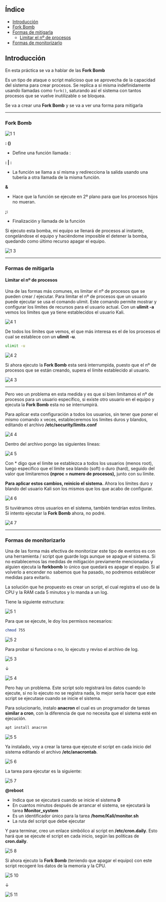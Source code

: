 ## Índice

- [Introducción](#introducción)
- [Fork Bomb](#fork-bomb)
- [Formas de mitigarla](#formas-de-mitigarla)
  - [Limitar el nº de procesos](#limitar-el-nº-de-procesos)
- [Formas de monitorizarlo](#formas-de-monitorizarlo)

## Introducción

En esta práctica se va a hablar de las **Fork Bomb**

Es un tipo de ataque o script malicioso que se aprovecha de la capacidad del sistema para crear procesos. Se replica a sí misma indefinidamente usando llamadas como `fork()`, saturando así el sistema con tantos procesos que se vuelve inutilizable o se bloquea.

Se va a crear una **Fork Bomb** y se va a ver una forma para mitigarla


---

### Fork Bomb


![1 1](https://github.com/user-attachments/assets/6413f3d9-c834-4f64-8394-06a08babadaf)


**: ()**
- Define una función llamada :

**: | :**
- La función se llama a sí misma y redirecciona la salida usando una tubería a otra llamada de la misma función.

**&**
- Hace que la función se ejecute en 2º plano para que los procesos hijos no mueran.

**;:**
- Finalización y llamada de la función

Si ejecuto esta bomba, mi equipo se llenará de procesos al instante, congelándose el equipo y haciéndome imposible el detener la bomba, quedando como último recurso apagar el equipo.

![1 3](https://github.com/user-attachments/assets/c88b3b4c-cd7f-4838-84cc-5fc669178197)



---

### Formas de mitigarla

#### Limitar el nº de procesos

Una de las formas más comunes, es limitar el nº de procesos que se pueden crear / ejecutar. 
Para limitar el nº de procesos que un usuario puede ejecutar se usa el comando ulimit. 
Este comando permite mostrar y configurar los límites de recursos para el usuario actual. 
Con un **ulimit -a** vemos los límites que ya tiene establecidos el usuario Kali. 

![4 1](https://github.com/user-attachments/assets/fb48eb7d-a1ed-4d27-8ce8-143ae93e665b)


De todos los límites que vemos, el que más interesa es el de los procesos el cual se establece con un **ulimit -u**.

```bash
ulimit -u
```

![4 2](https://github.com/user-attachments/assets/0210fca9-9a20-45cd-b086-2c19c186b4e7)


Si ahora ejecuto la **Fork Bomb** esta será interrumpida, puesto que el nº de procesos que se están creando, supera el límite establecido al usuario.

![4 3](https://github.com/user-attachments/assets/6a18c71c-6230-41cb-8330-b8a21f4aa3c6)


--------

Pero veo un problema en esta medida y es que si bien limitamos el nº de procesos para un usuario específico, si existe otro usuario en el equipo y ejecuta la **Fork Bomb** esta no se interrumpirá. 

Para aplicar esta configuración a todos los usuarios, sin tener que poner el mismo comando x veces, estableceremos los limites duros y blandos, editando el archivo **/etc/security/limits.conf**

![4 4](https://github.com/user-attachments/assets/baa051f6-0a32-4cfd-a343-df18605add5f)


Dentro del archivo pongo las siguientes líneas:

![4 5](https://github.com/user-attachments/assets/a40c8b1e-d9b5-4e44-aad1-fec6d6a98b37)


Con * digo que el límite se establezca a todos los usuarios (menos root), luego especifico que el límite sea blando (soft) o duro (hard), seguido del valor que limitaremos **(nproc = numero de procesos),** junto con su límite.

**Para aplicar estos cambios, reinicio el sistema.**
Ahora los límites duro y blando del usuario Kali son los mismos que los que acabo de configurar.

![4 6](https://github.com/user-attachments/assets/83c4f99b-3ab7-4063-b68d-983eebcc2275)


Si tuviéramos otros usuarios en el sistema, también tendrían estos límites.
Si intento ejecutar la **Fork Bomb** ahora, no podré.

![4 7](https://github.com/user-attachments/assets/25f2131d-dbf9-417e-b72c-bc6624579081)


---

### Formas de monitorizarlo

Una de las forma más efectiva de monitorizar este tipo de eventos es con una herramienta / script que guarde logs aunque se apague el sistema. 
Si no establecemos las medidas de mitigación previamente mencionadas y alguien ejecuta la **forkbomb** lo único que quedará es apagar el equipo. 
Si al volverlo a encender no sabemos que ha pasado, no podremos establecer medidas para evitarlo.

La solución que he propuesto es crear un script, el cual registra el uso de la CPU y la RAM cada 5 minutos y lo manda a un log.

Tiene la siguiente estructura:

![5 1](https://github.com/user-attachments/assets/c2558d1f-a246-470d-b270-eac846974e27)


Para que se ejecute, le doy los permisos necesarios:

```bash
chmod 755
```

![5 2](https://github.com/user-attachments/assets/57aee797-9bde-4152-aeba-b6d8f03e701a)


Para probar si funciona o no, lo ejecuto y reviso el archivo de log.

![5 3](https://github.com/user-attachments/assets/c04822c7-9409-42ab-97ab-a2c76ad8cfa0)


↓

![5 4](https://github.com/user-attachments/assets/c52d6e90-dd2e-4b46-a94c-7ea13dab8472)


Pero hay un problema. Este script solo registrará los datos cuando lo ejecute, si no lo ejecuto no se registra nada, lo mejor sería hacer que este script se ejecutase cuando se inicie el sistema.

Para solucionarlo, instalo **anacron** el cual es un programador de tareas **similar a cron**, con la diferencia de que no necesita que el sistema esté en ejecución. 

```bash
apt install anacron
```

![5 5](https://github.com/user-attachments/assets/4757e714-ece1-4f13-bc69-146c67aa103c)


Ya instalado, voy a crear la tarea que ejecute el script en cada inicio del sistema editando el archivo **/etc/anacrontab**.

![5 6](https://github.com/user-attachments/assets/594cd4d7-6ff6-4214-b486-adca741d0457)


La tarea para ejecutar es la siguiente:

![5 7](https://github.com/user-attachments/assets/ef97135b-cd62-433c-875d-5a67feac3b3d)


**@reboot**
- Indica que se ejecutará cuando se inicie el sistema
**0**
- En cuantos minutos después de arrancar el sistema, se ejecutará la tarea
**Monitor_system**
- Es un identificador único para la tarea
**/home/Kali/monitor.sh**
- La ruta del script que debe ejecutar

Y para terminar, creo un enlace simbólico al script en **/etc/cron.daily**. 
Esto hará que se ejecute el script en cada inicio, según las políticas de **cron.daily**.

![5 8](https://github.com/user-attachments/assets/d68422bf-ea21-44cf-9bd1-b2b4f3789e96)


Si ahora ejecuto la **Fork Bomb** (teniendo que apagar el equipo) con este script recogeré los datos de la memoria y la CPU.

![5 10](https://github.com/user-attachments/assets/5f95d864-8c36-4b95-a01d-9101e6d2b015)


↓

![5 11](https://github.com/user-attachments/assets/483b6ee8-7938-497f-a2b7-f4f4a88ef6a7)
